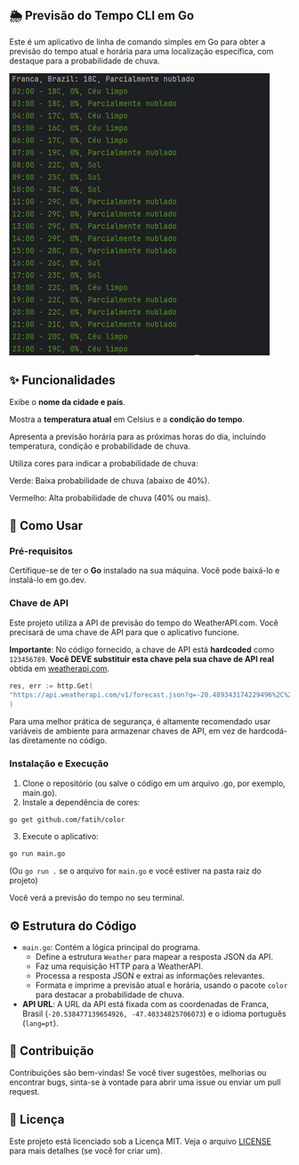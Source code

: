 ## 🌦️ Previsão do Tempo CLI em Go
Este é um aplicativo de linha de comando simples em Go para obter a previsão do tempo atual e horária para uma localização específica, com destaque para a probabilidade de chuva.

![Color](screenshot.PNG)

## ✨ Funcionalidades
Exibe o **nome da cidade e país**.

Mostra a **temperatura atual** em Celsius e a **condição do tempo**.

Apresenta a previsão horária para as próximas horas do dia, incluindo temperatura, condição e probabilidade de chuva.

Utiliza cores para indicar a probabilidade de chuva:

Verde: Baixa probabilidade de chuva (abaixo de 40%).

Vermelho: Alta probabilidade de chuva (40% ou mais).

## 🚀 Como Usar
### Pré-requisitos
Certifique-se de ter o **Go** instalado na sua máquina. Você pode baixá-lo e instalá-lo em go.dev.

### Chave de API
Este projeto utiliza a API de previsão do tempo do WeatherAPI.com. Você precisará de uma chave de API para que o aplicativo funcione.

**Importante**: No código fornecido, a chave de API está **hardcoded** como `123456789`. **Você DEVE substituir esta chave pela sua chave de API real** obtida em [weatherapi.com](https://www.weatherapi.com/).

```go
res, err := http.Get(
"https://api.weatherapi.com/v1/forecast.json?q=-20.489343174229496%2C%20-47.40327202195204&days=1&key=SUA_CHAVE_AQUI&lang=pt"
)
```


Para uma melhor prática de segurança, é altamente recomendado usar variáveis de ambiente para armazenar chaves de API, em vez de hardcodá-las diretamente no código.

### Instalação e Execução

1. Clone o repositório (ou salve o código em um arquivo .go, por exemplo, main.go).
2. Instale a dependência de cores:
``` bash
go get github.com/fatih/color
```
3. Execute o aplicativo:
``` bash
go run main.go
```


(Ou `go run .` se o arquivo for `main.go` e você estiver na pasta raiz do projeto)

Você verá a previsão do tempo no seu terminal.

## ⚙️ Estrutura do Código

- `main.go`: Contém a lógica principal do programa.
  - Define a estrutura `Weather` para mapear a resposta JSON da API.
  - Faz uma requisição HTTP para a WeatherAPI.
  - Processa a resposta JSON e extrai as informações relevantes.
  - Formata e imprime a previsão atual e horária, usando o pacote `color` para destacar a probabilidade de chuva.
- **API URL**: A URL da API está fixada com as coordenadas de Franca, Brasil (`-20.538477139654926, -47.40334825706073`) e o idioma português (`lang=pt`).

## 🤝 Contribuição
Contribuições são bem-vindas! Se você tiver sugestões, melhorias ou encontrar bugs, sinta-se à vontade para abrir uma issue ou enviar um pull request.

## 📄 Licença
Este projeto está licenciado sob a Licença MIT. Veja o arquivo [LICENSE](https://#) para mais detalhes (se você for criar um).
